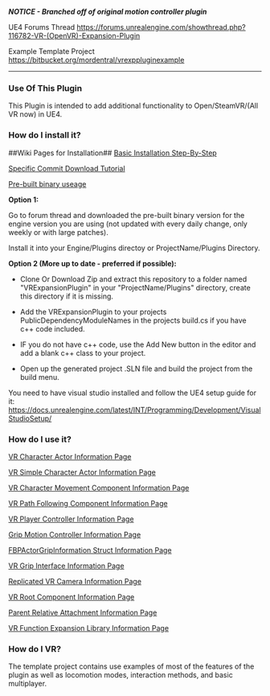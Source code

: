 ***NOTICE - Branched off of original motion controller plugin***

UE4 Forums Thread
https://forums.unrealengine.com/showthread.php?116782-VR-(OpenVR)-Expansion-Plugin

Example Template Project
https://bitbucket.org/mordentral/vrexppluginexample

***

### Use Of This Plugin ###

This Plugin is intended to add additional functionality to Open/SteamVR/(All VR now) in UE4. 

### How do I install it? ###

##Wiki Pages for Installation##
[Basic Installation Step-By-Step](https://bitbucket.org/mordentral/vrexpansionplugin/wiki/How%20to%20add%20the%20plugin%20to%20a%20blueprint%20only%20project%20-%20Step%20by%20Step)

[Specific Commit Download Tutorial](https://bitbucket.org/mordentral/vrexpansionplugin/wiki/Retrieving%20specific%20commit%20version%20of%20the%20plugin%20or%20template)

[Pre-built binary useage](https://bitbucket.org/mordentral/vrexpansionplugin/wiki/Getting%20pre-built%20binary%20packages)


**Option 1:**

Go to forum thread and downloaded the pre-built binary version for the engine version you are using (not updated with every daily change, only weekly or with large patches).

Install it into your Engine/Plugins directoy or ProjectName/Plugins Directory.

**Option 2 (More up to date - preferred if possible):**

* Clone Or Download Zip and extract this repository to a folder named "VRExpansionPlugin" in your "ProjectName/Plugins" directory, create this directory if it is missing.

* Add the VRExpansionPlugin to your projects PublicDependencyModuleNames in the projects build.cs if you have c++ code included.

* IF you do not have c++ code, use the Add New button in the editor and add a blank c++ class to your project.

* Open up the generated project .SLN file and build the project from the build menu.

You need to have visual studio installed and follow the UE4 setup guide for it: https://docs.unrealengine.com/latest/INT/Programming/Development/VisualStudioSetup/

### How do I use it? ###

[VR Character Actor Information Page](https://bitbucket.org/mordentral/vrexpansionplugin/wiki/VR%20Character%20Actor)


[VR Simple Character Actor Information Page](https://bitbucket.org/mordentral/vrexpansionplugin/wiki/VR%20Simple%20Character%20Actor)


[VR Character Movement Component Information Page](
https://bitbucket.org/mordentral/vrexpansionplugin/wiki/VR%20Character%20Movement%20Component)


[VR Path Following Component Information Page](
https://bitbucket.org/mordentral/vrexpansionplugin/wiki/VR%20Path%20Following%20Component)

[VR Player Controller Information Page](
https://bitbucket.org/mordentral/vrexpansionplugin/wiki/VR%20Player%20Controller)

[Grip Motion Controller Information Page](https://bitbucket.org/mordentral/vrexpansionplugin/wiki/VRGrippableMotionController)

[FBPActorGripInformation Struct Information Page](https://bitbucket.org/mordentral/vrexpansionplugin/wiki/FBPActorGripInformation%20Struct)

[VR Grip Interface Information Page](https://bitbucket.org/mordentral/vrexpansionplugin/wiki/VRGripInterface)

[Replicated VR Camera Information Page](https://bitbucket.org/mordentral/vrexpansionplugin/wiki/Replicated%20VR%20Camera)


[VR Root Component Information Page](https://bitbucket.org/mordentral/vrexpansionplugin/wiki/VRRootComponent)


[Parent Relative Attachment Information Page](https://bitbucket.org/mordentral/vrexpansionplugin/wiki/Parent%20Relative%20Attachment%20Component)


[VR Function Expansion Library Information Page](https://bitbucket.org/mordentral/vrexpansionplugin/wiki/VRExpansionFunctionLibrary)



### How do I VR? ###

The template project contains use examples of most of the features of the plugin as well as locomotion modes, interaction methods, and basic multiplayer.